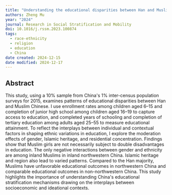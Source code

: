 ```yaml
---
title: "Understanding the educational disparities between Han and Muslim Chinese: The roles of gender, ethnic salience, and residential concentration"
authors: Zheng Mu
year: "2024"
journal: Research in Social Stratification and Mobility
doi: 10.1016/j.rssm.2023.100874
tags:
  - race-ethnicity
  - religion
  - education
  - China
date created: 2024-12-15
date modified: 2024-12-17
---
```


## Abstract

This study, using a 10% sample from China's 1% inter-census population surveys for 2015, examines patterns of educational disparities between Han and Muslim Chinese. I use enrollment rates among children aged 6–15 and completion of junior high school among children aged 16–19 to capture access to education, and completed years of schooling and completion of tertiary education among adults aged 25–55 to measure educational attainment. To reflect the interplays between individual and contextual factors in shaping ethnic variations in education, I explore the moderation effects of gender, Islamic heritage, and residential concentration. Findings show that Muslim girls are not necessarily subject to double disadvantages in education. The only negative interactions between gender and ethnicity are among inland Muslims in inland northwestern China. Islamic heritage and region also lead to varied patterns. Compared to the Han majority, Muslims have unfavorable educational outcomes in northwestern China and comparable educational outcomes in non-northwestern China. This study highlights the importance of understanding China's educational stratification mechanisms drawing on the interplays between socioeconomic and ideational contexts.
